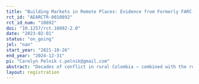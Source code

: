 ```yaml
---
title: "Building Markets in Remote Places: Evidence from Formerly FARC-Controlled Areas of Colombia"
rct_id: "AEARCTR-0010892"
rct_id_num: "10892"
doi: "10.1257/rct.10892-2.0"
date: "2023-02-01"
status: "on_going"
jel: "nan"
start_year: "2021-10-26"
end_year: "2024-12-31"
pi: "Carolyn Pelnik c.pelnik@gmail.com"
abstract: "Decades of conflict in rural Colombia – combined with the rough terrain and meager transportation infrastructure that are typical of remote and low-income regions – have eroded market ties between rural farmers and wealthier market centers. This poses a challenge to rural livelihoods and coca eradication, both components of Colombia's 2016 Peace Accords. We use a randomized controlled trial to assess the impact of a market-making program, a supply chain intervention that integrates commercialization with agricultural extension practices to connect farmers to buyers of legal crops. We study the market-making program alone and the market-making program plus a cash intervention, which more closely mirrors the Colombian government's current practice. Specifically, we ask: (1) what is the effect of a supply chain intervention that connects coca-growing farmers to buyers of alternative crops on the composition and quantity of household income, coca growth, and social outcomes such as self-efficacy, trust, and security, (2) is there a differential effect of implementing the supply chain intervention alongside a cash intervention that guarantees participants a minimum income, and (3) which version of the program is most cost-effective?"
layout: registration
---
```


